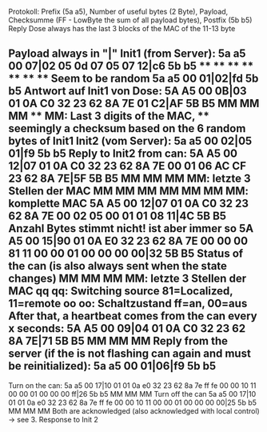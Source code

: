 Protokoll:
Prefix (5a a5), Number of useful bytes (2 Byte), Payload, Checksumme (FF - LowByte the sum of all payload bytes), Postfix (5b b5)
Reply Dose always has the last 3 blocks of the MAC of the 11-13 byte

Payload always in "|"
Init1 (from Server):
5a a5 00 07|02 05 0d 07 05 07 12|c6 5b b5
               ** ** ** ** ** **													** Seem to be random
5a a5 00 01|02|fd 5b b5
Antwort auf Init1 von Dose:
5A A5 00 0B|03 01 0A C0 32 23 62 8A 7E 01 C2|AF 5B B5
                              MM MM MM    **										MM: Last 3 digits of the MAC, ** seemingly a checksum based on the 6 random bytes of Init1
Init2 (vom Server):
5a a5 00 02|05 01|f9 5b b5
Reply to Init2 from can:
5A A5 00 12|07 01 0A C0 32 23 62 8A 7E 00 01 06 AC CF 23 62 8A 7E|5F 5B B5
                              MM MM MM											MM: letzte 3 Stellen der MAC
                                                MM MM MM MM MM MM					MM: komplette MAC
5A A5 00 12|07 01 0A C0 32 23 62 8A 7E 00 02 05 00 01 01 08 11|4C 5B B5    			Anzahl Bytes stimmt nicht! ist aber immer so
5A A5 00 15|90 01 0A E0 32 23 62 8A 7E 00 00 00 81 11 00 00 01 00 00 00 00|32 5B B5		Status of the can (is also always sent when the state changes)
                              MM MM MM											MM: letzte 3 Stellen der MAC
                                                qq								qq: Switching source 	81=Localized, 11=remote
                                                                        oo 		oo: Schaltzustand	ff=an, 00=aus
After that, a heartbeat comes from the can every x seconds:
5A A5 00 09|04 01 0A C0 32 23 62 8A 7E|71 5B B5
                              MM MM MM
Reply from the server (if the is not flashing can again and must be reinitialized):
5a a5 00 01|06|f9 5b b5
--------------------------------------------------------------------------------------------------------
Turn on the can:
5a a5 00 17|10 01 01 0a e0 32 23 62 8a 7e ff fe 00 00 10 11 00 00 01 00 00 00 ff|26 5b b5
                                 MM MM MM
Turn off the can
5a a5 00 17|10 01 01 0a e0 32 23 62 8a 7e ff fe 00 00 10 11 00 00 01 00 00 00 00|25 5b b5
                                 MM MM MM
Both are acknowledged (also acknowledged with local control) -> see 3. Response to Init 2
